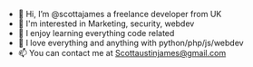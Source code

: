 - 👋 Hi, I’m @scottajames a freelance developer from UK
- 👀 I'm interested in Marketing, security, webdev
- 🌱 I enjoy learning everything code related
- 💞️ I love everything and anything with python/php/js/webdev
- 📫 You can contact me at Scottaustinjames@gmail.com

<!---
scottajames/scottajames is a ✨ special ✨ repository because its `README.md` (this file) appears on your GitHub profile.
You can click the Preview link to take a look at your changes.
--->
